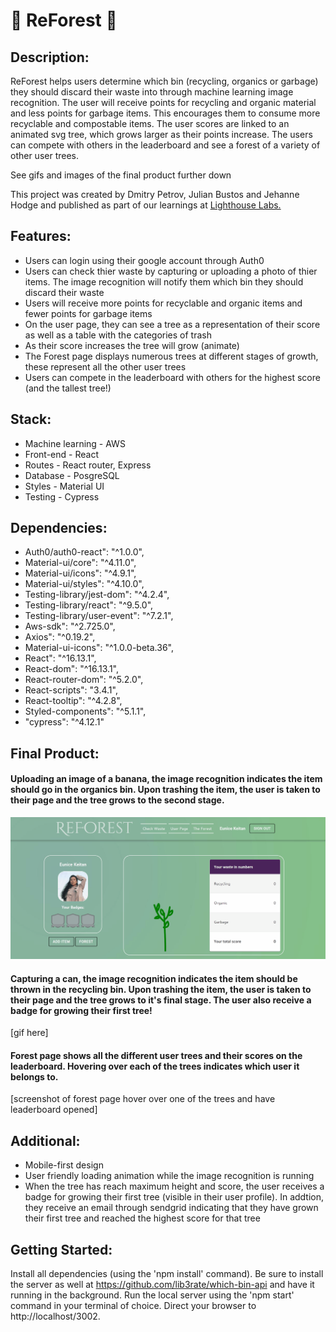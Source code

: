 
# 🌳 ReForest 🌳

## Description:
ReForest helps users determine which bin (recycling, organics or garbage) they should discard their waste into through machine learning image recognition. The user will receive points for recycling and organic material and less points for garbage items. This encourages them to consume more recyclable and compostable items. The user scores are linked to an animated svg tree, which grows larger as their points increase. The users can compete with others in the leaderboard and see a forest of a variety of other user trees.

See gifs and images of the final product further down

This project was created by Dmitry Petrov, Julian Bustos and Jehanne Hodge and published as part of our learnings at [Lighthouse Labs.](https://www.lighthouselabs.ca/)

## Features:
- Users can login using their google account through Auth0
- Users can check thier waste by capturing or uploading a photo of thier items. The image recognition will notify them which bin they should discard their waste
- Users will receive more points for recyclable and organic items and fewer points for garbage items
- On the user page, they can see a tree as a representation of their score as well as a table with the categories of trash
- As their score increases the tree will grow (animate)
- The Forest page displays numerous trees at different stages of growth, these represent all the other user trees
- Users can compete in the leaderboard with others for the highest score (and the tallest tree!)

## Stack:
- Machine learning - AWS
- Front-end - React
- Routes - React router, Express
- Database - PosgreSQL
- Styles - Material UI
- Testing - Cypress

## Dependencies:
- Auth0/auth0-react": "^1.0.0",
- Material-ui/core": "^4.11.0",
- Material-ui/icons": "^4.9.1",
- Material-ui/styles": "^4.10.0",
- Testing-library/jest-dom": "^4.2.4",
- Testing-library/react": "^9.5.0",
- Testing-library/user-event": "^7.2.1",
- Aws-sdk": "^2.725.0",
- Axios": "^0.19.2",
- Material-ui-icons": "^1.0.0-beta.36",
- React": "^16.13.1",
- React-dom": "^16.13.1",
- React-router-dom": "^5.2.0",
- React-scripts": "3.4.1",
- React-tooltip": "^4.2.8",
- Styled-components": "^5.1.1",
- "cypress": "^4.12.1"

## Final Product:
#### Uploading an image of a banana, the image recognition indicates the item should go in the organics bin. Upon trashing the item, the user is taken to their page and the tree grows to the second stage.
!["Uploads an image of a waste item"](https://github.com/lib3rate/which-bin-app/blob/master/public/images/ReadME/Upload.gif)


#### Capturing a can, the image recognition indicates the item should be thrown in the recycling bin. Upon trashing the item, the user is taken to their page and the tree grows to it's final stage. The user also receive a badge for growing their first tree!
[gif here]

#### Forest page shows all the different user trees and their scores on the leaderboard. Hovering over each of the trees indicates which user it belongs to.
[screenshot of forest page hover over one of the trees and have leaderboard opened]



## Additional:
- Mobile-first design
- User friendly loading animation while the image recognition is running
- When the tree has reach maximum height and score, the user receives a badge for growing their first tree (visible in their user profile). In addtion, they receive an email through sendgrid indicating that they have grown their first tree and reached the highest score for that tree

## Getting Started:
Install all dependencies (using the 'npm install' command).
Be sure to install the server as well at https://github.com/lib3rate/which-bin-api and have it running in the background.
Run the local server using the 'npm start' command in your terminal of choice.
Direct your browser to http://localhost/3002.
